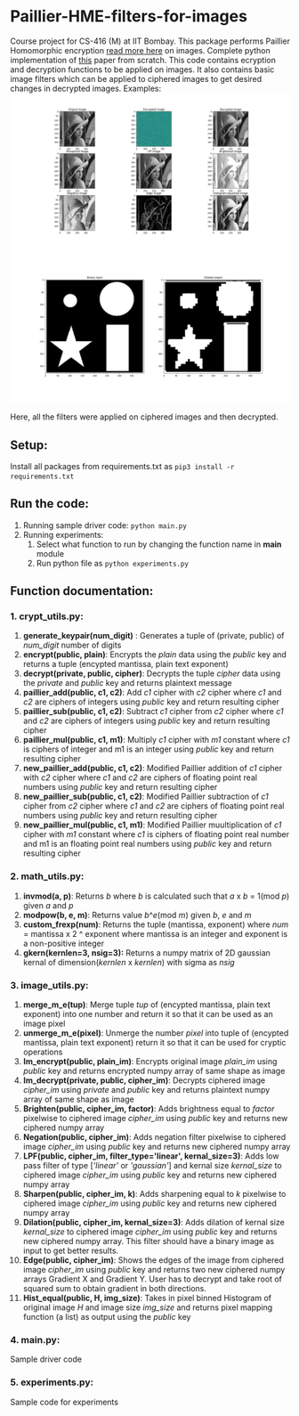 # Paillier-HME-filters-for-images
Course project for CS-416 (M) at IIT Bombay. 
This package performs Paillier Homomorphic encryption [read more here](https://en.wikipedia.org/wiki/Paillier_cryptosystem) on images. Complete python implementation of [this](https://ieeexplore.ieee.org/document/7860550) paper from scratch. This code contains ecryption and decryption functions to be applied on images. It also contains basic image filters which can be applied to ciphered images to get desired changes in decrypted images.
Examples: 
![Sample filter operations](./Figure_1.png)
![Sample filter operations](./Figure_2.png)

Here, all the filters were applied on ciphered images and then decrypted.

## Setup:
Install all packages from requirements.txt as `pip3 install -r requirements.txt`

## Run the code:
1. Running sample driver code: `python main.py`
2. Running experiments: 
	1. Select what function to run by changing the function name in __main__ module
	2. Run python file as `python experiments.py`

## Function documentation:
### 1. crypt_utils.py:

1. **generate_keypair(num_digit)** : Generates a tuple of (private, public) of _num_digit_ number of digits
2. **encrypt(public, plain)**: Encrypts the _plain_ data using the _public_ key and returns a tuple (encypted mantissa, plain text exponent)
3. **decrypt(private, public, cipher)**: Decrypts the tuple _cipher_ data using the _private_ and _public_ key and returns plaintext message
4. **paillier_add(public, c1, c2)**: Add _c1_ cipher with _c2_ cipher where _c1_ and _c2_ are ciphers of integers using _public_ key and return resulting cipher
5. **paillier_sub(public, c1, c2)**: Subtract _c1_ cipher from _c2_ cipher where _c1_ and _c2_ are ciphers of integers using _public_ key and return resulting cipher
6. **paillier_mul(public, c1, m1)**: Multiply _c1_ cipher with _m1_ constant where _c1_ is ciphers of integer and m1 is an integer using _public_ key and return resulting cipher
7. **new_paillier_add(public, c1, c2)**: Modified Paillier addition of _c1_ cipher with _c2_ cipher where _c1_ and _c2_ are ciphers of floating point real numbers using _public_ key and return resulting cipher
8. **new_paillier_sub(public, c1, c2)**: Modified Paillier subtraction of _c1_ cipher from _c2_ cipher where _c1_ and _c2_ are ciphers of floating point real numbers using _public_ key and return resulting cipher
9. **new_paillier_mul(public, c1, m1)**: Modified Paillier muultiplication of _c1_ cipher with _m1_ constant where _c1_ is ciphers of floating point real number and m1 is an floating point real numbers using _public_ key and return resulting cipher

### 2. math_utils.py:

1. **invmod(a, p)**:  Returns _b_ where _b_  is calculated such that _a_ x _b_ = 1(mod _p_) given _a_ and _p_
2. **modpow(b, e, m)**:  Returns value _b_^_e_(mod _m_) given _b_, _e_ and _m_
3. **custom_frexp(num)**: Returns the tuple (mantissa, exponent) where _num_ = mantissa x 2 ^ exponent where mantissa is an integer and exponent is a non-positive integer
4. **gkern(kernlen=3, nsig=3):** Returns a numpy matrix of 2D gaussian kernal of dimension(_kernlen_ x _kernlen_) with sigma as _nsig_

### 3. image_utils.py:

1. **merge_m_e(tup)**: Merge tuple _tup_ of (encypted mantissa, plain text exponent) into one number and return it so that it can be used as an image pixel
2. **unmerge_m_e(pixel)**: Unmerge the number _pixel_ into tuple of (encypted mantissa, plain text exponent) return it so that it can be used for cryptic operations
3. **Im_encrypt(public, plain_im)**: Encrypts original image _plain_im_ using _public_ key and returns encrypted numpy array of same shape as image
4. **Im_decrypt(private, public, cipher_im)**: Decrypts ciphered image _cipher_im_ using _private_ and _public_ key and returns plaintext numpy array of same shape as image
5. **Brighten(public, cipher_im, factor)**: Adds brightness equal to _factor_ pixelwise to ciphered image _cipher_im_ using _public_ key and returns new ciphered numpy array
6. **Negation(public, cipher_im)**: Adds negation filter pixelwise to ciphered image _cipher_im_ using _public_ key and returns new ciphered numpy array
7. **LPF(public, cipher_im, filter_type='linear', kernal_size=3)**: Adds low pass filter of type [_'linear'_ or _'gaussian'_] and kernal size _kernal_size_ to ciphered image _cipher_im_ using _public_ key and returns new ciphered numpy array
8. **Sharpen(public, cipher_im, k)**: Adds sharpening equal to _k_ pixelwise to ciphered image _cipher_im_ using _public_ key and returns new ciphered numpy array
9. **Dilation(public, cipher_im, kernal_size=3)**: Adds dilation of kernal size _kernal_size_ to ciphered image _cipher_im_ using _public_ key and returns new ciphered numpy array. This filter should have a binary image as input to get better results.
10. **Edge(public, cipher_im)**: Shows the edges of the image from ciphered image _cipher_im_ using _public_ key and returns two new ciphered numpy arrays Gradient X and Gradient Y. User has to decrypt and take root of squared sum to obtain gradient in both directions.
11. **Hist_equal(public, H, img_size)**: Takes in pixel binned Histogram of original image _H_ and image size _img_size_  and returns pixel mapping function (a list) as output using the _public_ key

### 4. main.py:
Sample driver code  

### 5. experiments.py:
Sample code for experiments